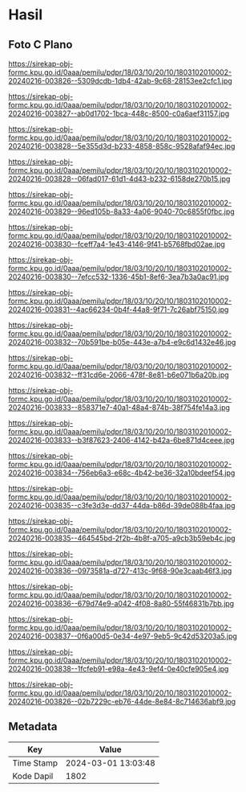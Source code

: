 # Hasil

## Foto C Plano

https://sirekap-obj-formc.kpu.go.id/0aaa/pemilu/pdpr/18/03/10/20/10/1803102010002-20240216-003826--5309dcdb-1db4-42ab-9c68-28153ee2cfc1.jpg

https://sirekap-obj-formc.kpu.go.id/0aaa/pemilu/pdpr/18/03/10/20/10/1803102010002-20240216-003827--ab0d1702-1bca-448c-8500-c0a6aef31157.jpg

https://sirekap-obj-formc.kpu.go.id/0aaa/pemilu/pdpr/18/03/10/20/10/1803102010002-20240216-003828--5e355d3d-b233-4858-858c-9528afaf94ec.jpg

https://sirekap-obj-formc.kpu.go.id/0aaa/pemilu/pdpr/18/03/10/20/10/1803102010002-20240216-003828--06fad017-61d1-4d43-b232-6158de270b15.jpg

https://sirekap-obj-formc.kpu.go.id/0aaa/pemilu/pdpr/18/03/10/20/10/1803102010002-20240216-003829--96ed105b-8a33-4a06-9040-70c6855f0fbc.jpg

https://sirekap-obj-formc.kpu.go.id/0aaa/pemilu/pdpr/18/03/10/20/10/1803102010002-20240216-003830--fceff7a4-1e43-4146-9f41-b5768fbd02ae.jpg

https://sirekap-obj-formc.kpu.go.id/0aaa/pemilu/pdpr/18/03/10/20/10/1803102010002-20240216-003830--7efcc532-1336-45b1-8ef6-3ea7b3a0ac91.jpg

https://sirekap-obj-formc.kpu.go.id/0aaa/pemilu/pdpr/18/03/10/20/10/1803102010002-20240216-003831--4ac66234-0b4f-44a8-9f71-7c26abf75150.jpg

https://sirekap-obj-formc.kpu.go.id/0aaa/pemilu/pdpr/18/03/10/20/10/1803102010002-20240216-003832--70b591be-b05e-443e-a7b4-e9c6d1432e46.jpg

https://sirekap-obj-formc.kpu.go.id/0aaa/pemilu/pdpr/18/03/10/20/10/1803102010002-20240216-003832--ff31cd6e-2066-478f-8e81-b6e071b6a20b.jpg

https://sirekap-obj-formc.kpu.go.id/0aaa/pemilu/pdpr/18/03/10/20/10/1803102010002-20240216-003833--858371e7-40a1-48a4-874b-38f754fe14a3.jpg

https://sirekap-obj-formc.kpu.go.id/0aaa/pemilu/pdpr/18/03/10/20/10/1803102010002-20240216-003833--b3f87623-2406-4142-b42a-6be871d4ceee.jpg

https://sirekap-obj-formc.kpu.go.id/0aaa/pemilu/pdpr/18/03/10/20/10/1803102010002-20240216-003834--756eb6a3-e68c-4b42-be36-32a10bdeef54.jpg

https://sirekap-obj-formc.kpu.go.id/0aaa/pemilu/pdpr/18/03/10/20/10/1803102010002-20240216-003835--c3fe3d3e-dd37-44da-b86d-39de088b4faa.jpg

https://sirekap-obj-formc.kpu.go.id/0aaa/pemilu/pdpr/18/03/10/20/10/1803102010002-20240216-003835--464545bd-2f2b-4b8f-a705-a9cb3b59eb4c.jpg

https://sirekap-obj-formc.kpu.go.id/0aaa/pemilu/pdpr/18/03/10/20/10/1803102010002-20240216-003836--0973581a-d727-413c-9f68-90e3caab46f3.jpg

https://sirekap-obj-formc.kpu.go.id/0aaa/pemilu/pdpr/18/03/10/20/10/1803102010002-20240216-003836--679d74e9-a042-4f08-8a80-55f46831b7bb.jpg

https://sirekap-obj-formc.kpu.go.id/0aaa/pemilu/pdpr/18/03/10/20/10/1803102010002-20240216-003837--0f6a00d5-0e34-4e97-9eb5-9c42d53203a5.jpg

https://sirekap-obj-formc.kpu.go.id/0aaa/pemilu/pdpr/18/03/10/20/10/1803102010002-20240216-003838--1fcfeb91-e98a-4e43-9ef4-0e40cfe905e4.jpg

https://sirekap-obj-formc.kpu.go.id/0aaa/pemilu/pdpr/18/03/10/20/10/1803102010002-20240216-003826--02b7229c-eb76-44de-8e84-8c714636abf9.jpg


## Metadata

| Key        | Value               |
| ---------- | ------------------- |
| Time Stamp | 2024-03-01 13:03:48 |
| Kode Dapil | 1802                |



